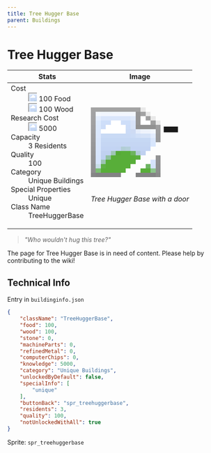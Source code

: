 ```yaml
---
title: Tree Hugger Base
parent: Buildings
---
```

# Tree Hugger Base

[//]: # (Pre-generated content)
<table><thead><tr><th>Stats</th><th>Image</th></tr></thead><tbody><tr><td><dl><dt>Cost</dt><dd><div class="resource-icon"><img style="object-position: -1009px -533px;" src="https://tfe2-wiki.github.io/assets/sprites.png"></div> 100 Food<br><div class="resource-icon"><img style="object-position: -637px -751px;" src="https://tfe2-wiki.github.io/assets/sprites.png"></div> 100 Wood</dd><dt>Research Cost</dt><dd><div class="resource-icon"><img style="object-position: -268px -522px;" src="https://tfe2-wiki.github.io/assets/sprites.png"></div> 5000</dd><dt>Capacity</dt><dd>3 Residents</dd><dt>Quality</dt><dd>100</dd><dt>Category</dt><dd>Unique Buildings</dd><dt>Special Properties</dt><dd>Unique</dd><dt>Class Name</dt><dd>TreeHuggerBase</dd></dl></td><td><style>.building-image {width: 200px;height: 200px;overflow: hidden;position: relative;}.building-image img {image-rendering: pixelated;object-fit: none;transform: scale(10);transform-origin: left top;position: absolute;left: 0;top: 0;}.resource-image {width: 200px;height: 200px;overflow: hidden;position: relative;}.resource-image img {image-rendering: pixelated;object-fit: none;transform: scale(20);transform-origin: left top;position: absolute;left: 0;top: 0;}.building-icon {width: 20px;height: 20px;overflow: hidden;position: relative;display: inline-block;}.building-icon img {image-rendering: pixelated;object-fit: none;transform: scale(1);transform-origin: left top;position: absolute;left: 0;top: 0;}.resource-icon {width: 20px;height: 20px;overflow: hidden;position: relative;display: inline-block;}.resource-icon img {image-rendering: pixelated;object-fit: none;transform: scale(2);transform-origin: left top;position: absolute;left: 0;top: 0;}</style><div class="building-image"><img style="object-position: -26px -1143px;" src="https://tfe2-wiki.github.io/assets/sprites.png" alt="Tree Hugger Base Back"><img style="object-position: -48px -1143px;" src="https://tfe2-wiki.github.io/assets/sprites.png" alt="Tree Hugger Base"></div><i>Tree Hugger Base with a door</i></td></tr></tbody></table><blockquote><i>"Who wouldn't hug this tree?"</i></blockquote>

The page for Tree Hugger Base is in need of content. Please help by contributing to the wiki!

## Technical Info
Entry in `buildinginfo.json`

```json
{
    "className": "TreeHuggerBase",
    "food": 100,
    "wood": 100,
    "stone": 0,
    "machineParts": 0,
    "refinedMetal": 0,
    "computerChips": 0,
    "knowledge": 5000,
    "category": "Unique Buildings",
    "unlockedByDefault": false,
    "specialInfo": [
        "unique"
    ],
    "buttonBack": "spr_treehuggerbase",
    "residents": 3,
    "quality": 100,
    "notUnlockedWithAll": true
}
```

Sprite: `spr_treehuggerbase`


